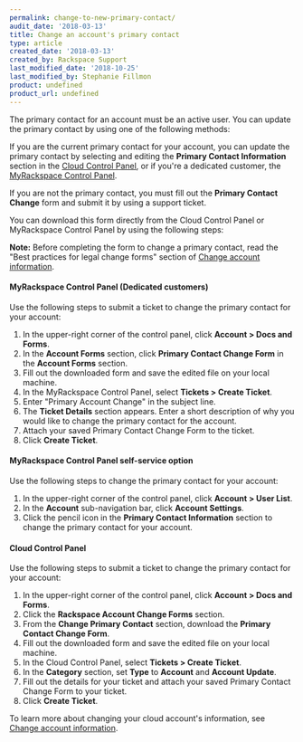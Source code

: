 ```yaml
---
permalink: change-to-new-primary-contact/
audit_date: '2018-03-13'
title: Change an account's primary contact
type: article
created_date: '2018-03-13'
created_by: Rackspace Support
last_modified_date: '2018-10-25'
last_modified_by: Stephanie Fillmon
product: undefined
product_url: undefined
---
```


The primary contact for an account must be an active user. You can update the primary contact by using one of the following methods:

If you are the current primary contact for your account, you can update the primary contact by selecting and editing the **Primary Contact Information** section in the [Cloud Control Panel](https://login.rackspace.com), or if you're a dedicated customer, the [MyRackspace Control Panel](https://login.rackspace.com).

If you are not the primary contact, you must fill out the **Primary
Contact Change** form and submit it by using a support ticket.

You can download this form directly from the Cloud Control Panel or MyRackspace Control Panel by using the following steps:

**Note:** Before completing the form to change a primary contact, read the "Best practices for legal change forms" section of [Change account information](/how-to/change-account-information).

#### MyRackspace Control Panel (Dedicated customers)

Use the following steps to submit a ticket to change the primary contact for your account:

1. In the upper-right corner of the control panel, click **Account > Docs and Forms**.
2. In the **Account Forms** section, click **Primary Contact Change Form** in the **Account Forms** section.
3. Fill out the downloaded form and save the edited file on your local machine.
4. In the MyRackspace Control Panel, select **Tickets > Create Ticket**.
5. Enter "Primary Account Change" in the subject line.
6. The **Ticket Details** section appears. Enter a short description of why you would like to change the primary contact for the account.
7. Attach your saved Primary Contact Change Form to the ticket.
8. Click **Create Ticket**.

#### MyRackspace Control Panel self-service option

Use the following steps to change the primary contact for your account:

1. In the upper-right corner of the control panel, click **Account > User List**.
2. In the **Account** sub-navigation bar, click **Account Settings**.
3. Click the pencil icon in the **Primary Contact Information** section to change the primary contact for your account.

#### Cloud Control Panel

Use the following steps to submit a ticket to change the primary contact for your account:

1. In the upper-right corner of the control panel, click **Account > Docs and Forms**.
2. Click the **Rackspace Account Change Forms** section.
3. From the **Change Primary Contact** section, download the **Primary Contact Change Form**.
4. Fill out the downloaded form and save the edited file on your local machine.
5. In the Cloud Control Panel, select **Tickets > Create Ticket**.
6. In the **Category** section, set **Type** to **Account** and **Account Update**.
7. Fill out the details for your ticket and attach your saved Primary Contact Change Form to your ticket.
8. Click **Create Ticket**.

To learn more about changing your cloud account's information, see
[Change account information](/how-to/change-account-information).

